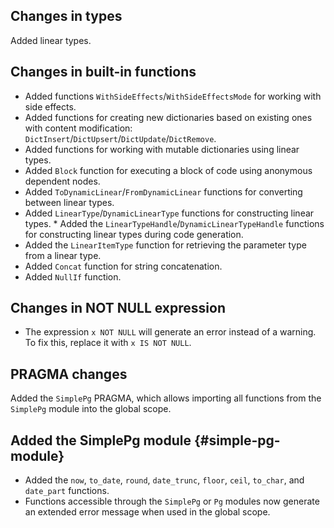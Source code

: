 ## Changes in types

Added linear types.

## Changes in built-in functions

* Added functions `WithSideEffects`/`WithSideEffectsMode` for working with side effects.
* Added functions for creating new dictionaries based on existing ones with content modification: `DictInsert`/`DictUpsert`/`DictUpdate`/`DictRemove`.
* Added functions for working with mutable dictionaries using linear types.
* Added `Block` function for executing a block of code using anonymous dependent nodes.
* Added `ToDynamicLinear`/`FromDynamicLinear` functions for converting between linear types.
* Added `LinearType`/`DynamicLinearType` functions for constructing linear types. * Added the `LinearTypeHandle`/`DynamicLinearTypeHandle` functions for constructing linear types during code generation.
* Added the `LinearItemType` function for retrieving the parameter type from a linear type.
* Added `Concat` function for string concatenation.
* Added `NullIf` function.

## Changes in NOT NULL expression

* The expression `x NOT NULL` will generate an error instead of a warning. To fix this, replace it with `x IS NOT NULL`.

## PRAGMA changes

Added the `SimplePg` PRAGMA, which allows importing all functions from the `SimplePg` module into the global scope.

## Added the SimplePg module {#simple-pg-module}

* Added the `now`, `to_date`, `round`, `date_trunc`, `floor`, `ceil`, `to_char`, and `date_part` functions.
* Functions accessible through the `SimplePg` or `Pg` modules now generate an extended error message when used in the global scope.
